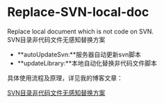 # Replace-SVN-local-doc
Replace local document which is not code on SVN.<br/>
SVN目录非代码文件无感知替换方案

- **autoUpdateSvn:**服务器自动更新svn脚本
- **updateLibrary:**本地自动化替换非代码文件脚本

具体使用流程及原理，详见我的博客文章：

[SVN目录非代码文件无感知替换方案](https://smallfan.net/2016/11/SVN%E7%9B%AE%E5%BD%95%E9%9D%9E%E4%BB%A3%E7%A0%81%E6%96%87%E4%BB%B6%E6%97%A0%E6%84%9F%E7%9F%A5%E6%9B%BF%E6%8D%A2%E6%96%B9%E6%A1%88/)
